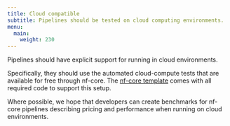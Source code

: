 ```yaml
---
title: Cloud compatible
subtitle: Pipelines should be tested on cloud computing environments.
menu:
  main:
    weight: 230
---
```


Pipelines should have explicit support for running in cloud environments.

Specifically, they should use the automated cloud-compute tests that are available for free through nf-core.
The [nf-core template](/tools#creating-a-new-workflow) comes with all required code to support this setup.

Where possible, we hope that developers can create benchmarks for nf-core pipelines describing pricing and performance when running on cloud environments.
